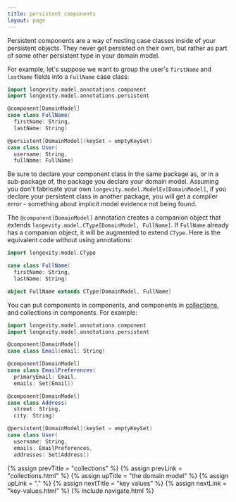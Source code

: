 ```yaml
---
title: persistent components
layout: page
---
```


Persistent components are a way of nesting case classes inside of your
persistent objects. They never get persisted on their own, but rather
as part of some other persistent type in your domain model.

For example, let's suppose we want to group the user's `firstName` and
`lastName` fields into a `FullName` case class:

```scala
import longevity.model.annotations.component
import longevity.model.annotations.persistent

@component[DomainModel]
case class FullName(
  firstName: String,
  lastName: String)

@persistent[DomainModel](keySet = emptyKeySet)
case class User(
  username: String,
  fullName: FullName)
```

Be sure to declare your component class in the same package as, or in a sub-package of, the package
you declare your domain model. Assuming you don't fabricate your own
`longevity.model.ModelEv[DomainModel]`, if you declare your persistent class in another package, you
will get a compiler error - something about implicit model evidence not being found.

The `@component[DomainModel]` annotation creates a companion object that extends
`longevity.model.CType[DomainModel, FullName]`. If `FullName` already has a companion object, it
will be augmented to extend `CType`. Here is the equivalent code without using annotations:

```scala
import longevity.model.CType

case class FullName(
  firstName: String,
  lastName: String)

object FullName extends CType[DomainModel, FullName]
```

You can put components in components, and components in
[collections](../collections.html), and collections in components. For
example:

```scala
import longevity.model.annotations.component
import longevity.model.annotations.persistent

@component[DomainModel]
case class Email(email: String)

@component[DomainModel]
case class EmailPreferences(
  primaryEmail: Email,
  emails: Set[Email])

@component[DomainModel]
case class Address(
  street: String,
  city: String)

@persistent[DomainModel](keySet = emptyKeySet)
case class User(
  username: String,
  emails: EmailPreferences,
  addresses: Set[Address])
```

{% assign prevTitle = "collections" %}
{% assign prevLink  = "collections.html" %}
{% assign upTitle   = "the domain model" %}
{% assign upLink    = "." %}
{% assign nextTitle = "key values" %}
{% assign nextLink  = "key-values.html" %}
{% include navigate.html %}

